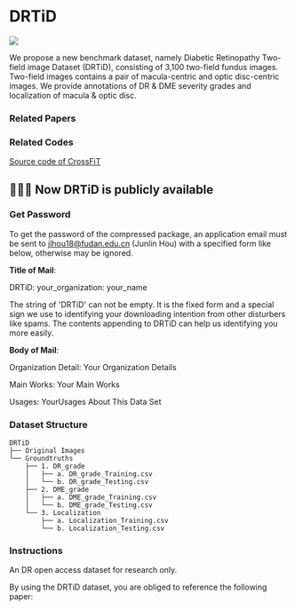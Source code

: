 # DRTiD

![](https://github.com/FDU-VTS/DRTiD/blob/main/src/intro.png)

We propose a new benchmark dataset, namely Diabetic Retinopathy Two-field image Dataset (DRTiD), consisting of 3,100 two-field fundus images. Two-field images contains a pair of macula-centric and optic disc-centric images. We provide annotations of DR & DME severity grades and localization of macula & optic disc.


### Related Papers


### Related Codes
[Source code of CrossFiT](https://github.com/FDU-VTS/DRTiD/)

## 📢📢📢 Now DRTiD is publicly available

### Get Password

To get the password of the compressed package, an application email must be sent to jlhou18@fudan.edu.cn (Junlin Hou) with a specified form like below, otherwise may be ignored.

**Title of Mail**:

DRTiD: your_organization: your_name

The string of 'DRTiD' can not be empty. It is the fixed form and a special sign we use to identifying your downloading intention from other disturbers like spams. The contents appending to DRTiD can help us identifying you more easily.

**Body of Mail**:

Organization Detail: Your Organization Details

Main Works: Your Main Works

Usages: YourUsages About This Data Set

### Dataset Structure

```
DRTiD
├── Original Images
└── Groundtruths
    ├── 1. DR_grade
    │   ├── a. DR_grade_Training.csv
    │   └── b. DR_grade_Testing.csv
    ├── 2. DME_grade
    │   ├── a. DME_grade_Training.csv
    │   └── b. DME_grade_Testing.csv
    └── 3. Localization
        ├── a. Localization_Training.csv
        └── b. Localization_Testing.csv
```

### Instructions

An DR open access dataset for research only.

By using the DRTiD dataset, you are obliged to reference the following paper:
